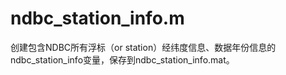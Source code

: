 # ndbc_station_info.m
创建包含NDBC所有浮标（or station）经纬度信息、数据年份信息的ndbc_station_info变量，保存到ndbc_station_info.mat。
